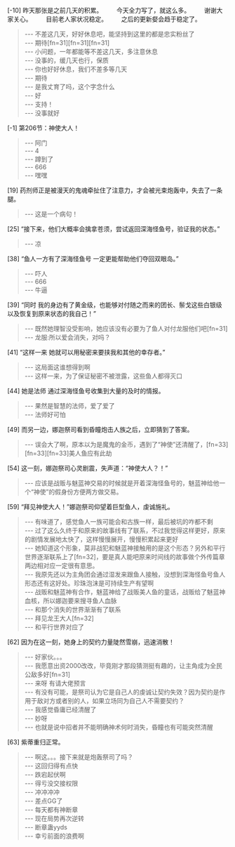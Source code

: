 
[-10] 昨天那张是之前几天的积累。
　　今天全力写了，就这么多。
　　谢谢大家关心。
　　目前老人家状况稳定。
　　之后的更新㛑会趋于稳定了。
>--- 不差这几天，好好休息吧，能坚持到这里的都是忠实粉丝了<br>
>--- 期待[fn=31][fn=31][fn=31]<br>
>--- 小问题，一年都能等不差这几天，多注意休息<br>
>--- 没事的，缓几天也行，保质<br>
>--- 你也好好休息，我们不差多等几天<br>
>--- 期待<br>
>--- 是我丈育了吗，这个字念什么<br>
>--- 好<br>
>--- 支持！<br>
>--- 没事就好<br>

[-1] 第206节：神使大人！
>--- 阿门<br>
>--- 4<br>
>--- 蹲到了<br>
>--- 666<br>
>--- 嘿嘿<br>

[19] 药剂师正是被漫天的鬼魂牵扯住了注意力，才会被光束炮轰中，失去了一条腿。
>--- 这是一个病句！<br>

[25] “接下来，他们大概率会擒拿苍须，尝试返回深海怪鱼号，验证我的状态。”
>--- 凉<br>

[38] “鱼人一方有了深海怪鱼号 一定更能帮助他们夺回双眼岛。”
>--- 吓人<br>
>--- 666<br>
>--- 牛逼<br>

[39] “同时 我的身边有了黄金级，也能够对付随之而来的团长、鬃戈这些白银级 以及恢复到原来状态的我自己！”
>--- 既然她理智没受影响，她应该没有必要为了鱼人对付龙服他们吧[fn=31]<br>
>--- 龙服:所以爱会消失，对吗？<br>

[41] “这样一来 她就可以用秘密来要挟我和其他的幸存者。”
>--- 这局面这谁想得到啊<br>
>--- 这样一来，为了保证秘密不被泄露，这些鱼人都得灭口<br>

[44] 她是法师 通过深海怪鱼号收集到大量的及时的情报。
>--- 果然是智慧的法师，爱了爱了<br>
>--- 法师好可怕<br>

[49] 而另一边，娜迦祭司看到昏瞳炮击人族之后，立即猜到了答案。
>--- 误会大了啊，原本以为是魔鬼的金币，遇到了“神使”还清醒了，[fn=33][fn=33][fn=33]美人鱼应有此劫<br>

[54] 这一刻，娜迦祭司心灵剧震，失声道：“神使大人？！”
>--- 应该是战贩与魅蓝神交易的时候就是开着深海怪鱼号的，魅蓝神给他一个“神使”的假身份方便两方做交易。<br>

[59] “拜见神使大人！”娜迦祭司仰望着巨型鱼人，虔诚施礼。
>--- 有味道了，感觉鱼人一族可能会和古族一样，最后被坑的咋都不剩<br>
>--- 过了这么久终于和原来的故事线有了联系，不过我觉得这样更好，原来的剧情发展地太快了，这样慢慢展开，慢慢积累起来更好<br>
>--- 她知道这个形象，莫非战犯和魅蓝神接触用的是这个形态？另外和平行世界逐渐联系上了[fn=32]，要是真人能吧原来时间线的故事做个外传篇章两边相对应一定很有意思。<br>
>--- 我原先还以为主角团会通过湿发来跟鱼人接触，没想到深海怪鱼号鱼人形态还有这好处。珍珠泡沫是可持续生产有望啊<br>
>--- 战贩和魅蓝神有合作，魅蓝神给了战贩美人鱼的童话，战贩给了魅蓝神血核，所以娜迦要来搜寻鱼人血脉<br>
>--- 和那个消失的世界渐渐有了联系<br>
>--- 拜见龙王大人[fn=32]<br>
>--- 和平行世界对应了<br>

[62] 因为在这一刻，她身上的契约力量陡然雪崩，迅速消散！
>--- 好家伙。。。<br>
>--- 我愿意出资2000改改，毕竟刚才那段猜测挺有趣的，让主角成为全民公敌多好[fn=31]<br>
>--- 来呀   有请大佬预言<br>
>--- 有没有可能，是祭司认为它是自己人的虔诚让契约失效？因为契约是作用于敌对方或者别的人，如果立场同为自己人不需要契约？<br>
>--- 我感觉昏庸已经清醒了<br>
>--- 妙呀<br>
>--- 也就是说中招者并不能明确神术何时消失，昏瞳也有可能突然清醒<br>

[63] 紫蒂重归正常。
>--- 啊这。。。接下来就是炮轰祭司了吗？<br>
>--- 这回归得有点快<br>
>--- 跌宕起伏啊<br>
>--- 得亏没交接权限<br>
>--- 冲冲冲冲<br>
>--- 差点GG了<br>
>--- 每天都有神断章<br>
>--- 现在局势再次逆转<br>
>--- 断章蛊yyds<br>
>--- 幸亏前面的浪费啊<br>
